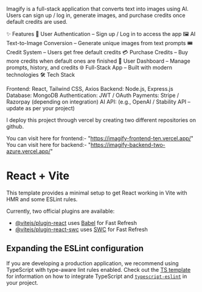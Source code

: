 Imagify is a full-stack application that converts text into images using AI.
Users can sign up / log in, generate images, and purchase credits once default credits are used.

✨ Features
🔑 User Authentication – Sign up / Log in to access the app
🖼️ AI Text-to-Image Conversion – Generate unique images from text prompts
🎟️ Credit System – Users get free default credits
💳 Purchase Credits – Buy more credits when default ones are finished
📂 User Dashboard – Manage prompts, history, and credits
🌐 Full-Stack App – Built with modern technologies
🛠️ Tech Stack

Frontend: React, Tailwind CSS, Axios
Backend: Node.js, Express.js
Database: MongoDB
Authentication: JWT / OAuth
Payments: Stripe / Razorpay (depending on integration)
AI API: (e.g., OpenAI / Stability API – update as per your project)

I deploy this project through vercel by creating two different repositories on github.

You can visit here for frontend:- "https://imagify-frontend-ten.vercel.app/"
You can visit here for backend:- "https://imagify-backend-two-azure.vercel.app/"


# React + Vite

This template provides a minimal setup to get React working in Vite with HMR and some ESLint rules.

Currently, two official plugins are available:

- [@vitejs/plugin-react](https://github.com/vitejs/vite-plugin-react/blob/main/packages/plugin-react) uses [Babel](https://babeljs.io/) for Fast Refresh
- [@vitejs/plugin-react-swc](https://github.com/vitejs/vite-plugin-react/blob/main/packages/plugin-react-swc) uses [SWC](https://swc.rs/) for Fast Refresh

## Expanding the ESLint configuration

If you are developing a production application, we recommend using TypeScript with type-aware lint rules enabled. Check out the [TS template](https://github.com/vitejs/vite/tree/main/packages/create-vite/template-react-ts) for information on how to integrate TypeScript and [`typescript-eslint`](https://typescript-eslint.io) in your project.
